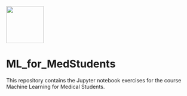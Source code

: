 <img src="https://github.com/IFL-CAMP/ML_for_MedStudents/blob/master/Images/logo_CS_MS_final.png?raw=true" width="100" height="100"> 

# ML_for_MedStudents


This repository contains the Jupyter notebook exercises for the course Machine Learning for Medical Students.

